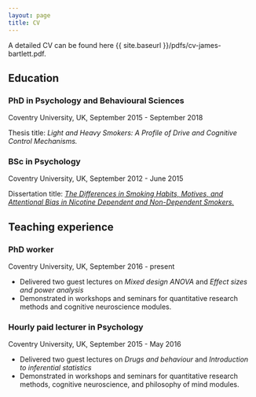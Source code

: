 ```yaml
---
layout: page
title: CV
---
```


A detailed CV can be found here {{ site.baseurl }}/pdfs/cv-james-bartlett.pdf.

## Education 
### PhD in Psychology and Behavioural Sciences 
 Coventry University, UK, September 2015 - September 2018
 
 Thesis title: _Light and Heavy Smokers: A Profile of Drive and Cognitive Control Mechanisms._

### BSc in Psychology 
 Coventry University, UK, September 2012 - June 2015 
 
 Dissertation title: [_The Differences in Smoking Habits, Motives, and Attentional Bias in Nicotine Dependent and Non-Dependent Smokers._](https://www.researchgate.net/publication/296623691_The_Difference_in_Smoking_Motives_Habits_and_Attentional_Bias_in_Nicotine_Dependent_and_Non-Dependent_Smokers)
 
## Teaching experience 
### PhD worker 
 Coventry University, UK, September 2016 - present 
 - Delivered two guest lectures on _Mixed design ANOVA_ and _Effect sizes and power analysis_
 - Demonstrated in workshops and seminars for quantitative research methods and cognitive neuroscience modules. 
 
### Hourly paid lecturer in Psychology 
 Coventry University, UK, September 2015 - May 2016 
 - Delivered two guest lectures on _Drugs and behaviour_ and _Introduction to inferential statistics_
 - Demonstrated in workshops and seminars for quantitative research methods, cognitive neuroscience, and philosophy of mind modules. 
 

